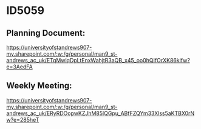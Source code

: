 # ID5059

## Planning Document:  
https://universityofstandrews907-my.sharepoint.com/:w:/g/personal/man9_st-andrews_ac_uk/ETqMwlqDpLtEnxWahjtR3aQB_x45_oo0hQIfOrXK86kifw?e=3AedFA  

## Weekly Meeting:  
https://universityofstandrews907-my.sharepoint.com/:w:/g/personal/man9_st-andrews_ac_uk/ERyRDOopwKZJhM85lQGpu_ABfFZQYm33Xlss5aKTBX0rNw?e=285heT

